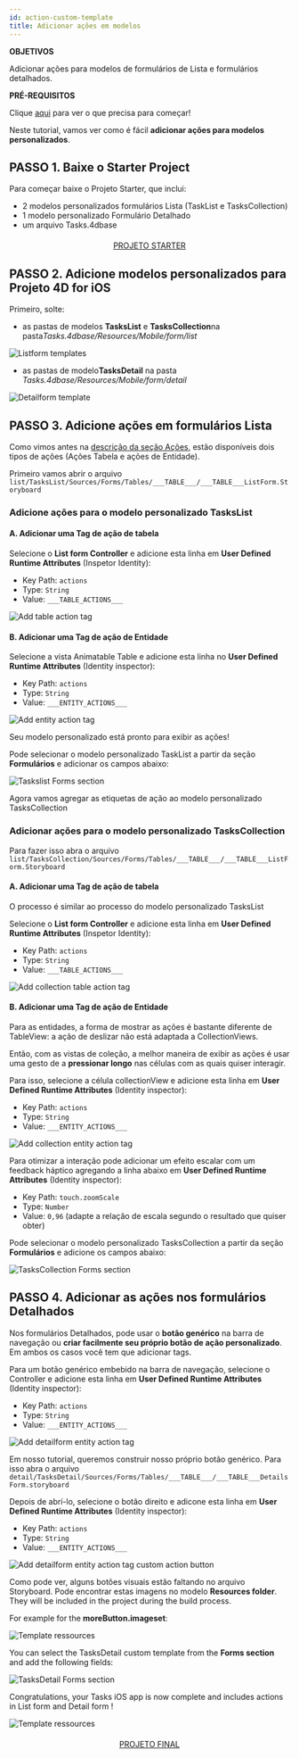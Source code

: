 ```yaml
---
id: action-custom-template
title: Adicionar ações em modelos
---
```


<div class = "objectives"> 

**OBJETIVOS**

Adicionar ações para modelos de formulários de Lista e formulários detalhados.</div> <div class = "prerequisites"> 

**PRÉ-REQUISITOS**

Clique [aqui](prerequisites.html) para ver o que precisa para começar!</div> 

Neste tutorial, vamos ver como é fácil **adicionar ações para modelos personalizados**.

## PASSO 1. Baixe o Starter Project

Para começar baixe o Projeto Starter, que inclui:

* 2 modelos personalizados formulários Lista (TaskList e TasksCollection)
* 1 modelo personalizado Formulário Detalhado
* um arquivo Tasks.4dbase

<div style="text-align: center; margin-top: 20px; margin-bottom: 20px">
  <p>
    

<a class="button"
href="https://github.com/4d-for-ios/tutorial-AddingActionToTemplates/archive/1dc5aecfbea62a9999d571cb1a956f1ef6983111.zip">PROJETO STARTER</a>

  </p>
</div>

## PASSO 2. Adicione modelos personalizados para Projeto 4D for iOS

Primeiro, solte:

* as pastas de modelos **TasksList** e **TasksCollection**na pasta*Tasks.4dbase/Resources/Mobile/form/list* 

![Listform templates](assets/en/actions/Listform-templates.png)

* as pastas de modelo**TasksDetail** na pasta *Tasks.4dbase/Resources/Mobile/form/detail*

![Detailform template](assets/en/actions/Detailform-template.png)

## PASSO 3. Adicione ações em formulários Lista

Como vimos antes na [descrição da seção Ações](actions.html), estão disponíveis dois tipos de ações (Ações Tabela e ações de Entidade).

Primeiro vamos abrir o arquivo ```list/TasksList/Sources/Forms/Tables/___TABLE___/___TABLE___ListForm.Storyboard``` 

### Adicione ações para o modelo personalizado TasksList

#### A. Adicionar uma Tag de ação de tabela

Selecione o **List form Controller** e adicione esta linha em **User Defined Runtime Attributes** (Inspetor Identity):

* Key Path: ```actions```
* Type: ```String```
* Value: ```___TABLE_ACTIONS___```

![Add table action tag](assets/en/actions/Add-table-tag-taskslist.png)

#### B. Adicionar uma Tag de ação de Entidade

Selecione a vista Animatable Table e adicione esta linha no **User Defined Runtime Attributes** (Identity inspector):

* Key Path: ```actions```
* Type: ```String```
* Value: ```___ENTITY_ACTIONS___```

![Add entity action tag](assets/en/actions/Add-entity-tag-taskslist.png)

Seu modelo personalizado está pronto para exibir as ações!

Pode selecionar o modelo personalizado TaskList a partir da seção **Formulários** e adicionar os campos abaixo:

![Taskslist Forms section](assets/en/actions/listform-taskslist-forms-section.png)

Agora vamos agregar as etiquetas de ação ao modelo personalizado TasksCollection

### Adicionar ações para o modelo personalizado TasksCollection

Para fazer isso abra o arquivo ```list/TasksCollection/Sources/Forms/Tables/___TABLE___/___TABLE___ListForm.Storyboard``` 

#### A. Adicionar uma Tag de ação de tabela

O processo é similar ao processo do modelo personalizado TasksList

Selecione o **List form Controller** e adicione esta linha em **User Defined Runtime Attributes** (Inspetor Identity):

* Key Path: ```actions```
* Type: ```String```
* Value: ```___TABLE_ACTIONS___```

![Add collection table action tag](assets/en/actions/Add-collection-table-tag-taskslist.png)

#### B. Adicionar uma Tag de ação de Entidade

Para as entidades, a forma de mostrar as ações é bastante diferente de TableView: a ação de deslizar não está adaptada a CollectionViews.

Então, com as vistas de coleção, a melhor maneira de exibir as ações é usar uma gesto de a **pressionar longo** nas células com as quais quiser interagir.

Para isso, selecione a célula collectionView e adicione esta linha em **User Defined Runtime Attributes** (Identity inspector):

* Key Path: ```actions```
* Type: ```String```
* Value: ```___ENTITY_ACTIONS___```

![Add collection entity action tag](assets/en/actions/Add-collection-entity-tag-taskslist.png)

Para otimizar a interação pode adicionar um efeito escalar com um feedback háptico agregando a linha abaixo em **User Defined Runtime Attributes** (Identity inspector):

* Key Path: ```touch.zoomScale```
* Type: ```Number```
* Value: ```0,96``` (adapte a relação de escala segundo o resultado que quiser obter)

Pode selecionar o modelo personalizado TasksCollection a partir da seção **Formulários** e adicione os campos abaixo:

![TasksCollection Forms section](assets/en/actions/listform-taskscollection-forms-section.png)

## PASSO 4. Adicionar as ações nos formulários Detalhados

Nos formulários Detalhados, pode usar o **botão genérico** na barra de navegação ou **criar facilmente seu próprio botão de ação personalizado**. Em ambos os casos você tem que adicionar tags.

Para um botão genérico embebido na barra de navegação, selecione o Controller e adicione esta linha em **User Defined Runtime Attributes** (Identity inspector):

* Key Path: ```actions```
* Type: ```String```
* Value: ```___ENTITY_ACTIONS___```

![Add detailform entity action tag](assets/en/actions/Detail-form-action-navigationBar.png)

Em nosso tutorial, queremos construir nosso próprio botão genérico. Para isso abra o arquivo ```detail/TasksDetail/Sources/Forms/Tables/___TABLE___/___TABLE___DetailsForm.storyboard``` 

Depois de abrí-lo, selecione o botão direito e adicone esta linha em **User Defined Runtime Attributes** (Identity inspector):

* Key Path: ```actions```
* Type: ```String```
* Value: ```___ENTITY_ACTIONS___```

![Add detailform entity action tag custom action button](assets/en/actions/Detail-form-action-custom-action-Button.png)

Como pode ver, alguns botões visuais estão faltando no arquivo Storyboard. Pode encontrar estas imagens no modelo **Resources folder**. They will be included in the project during the build process.

For example for the **moreButton.imageset**:

![Template ressources](assets/en/actions/Template-Ressources.png)

You can select the TasksDetail custom template from the **Forms section** and add the following fields:

![TasksDetail Forms section](assets/en/actions/detailform-forms-section.png)

Congratulations, your Tasks iOS app is now complete and includes actions in List form and Detail form !

![Template ressources](assets/en/actions/ListForm-entity-action-tableview.png)

<div style="text-align: center; margin-top: 20px; margin-bottom: 20px">
  <p>
    

<a class="button"
href="https://github.com/4d-for-ios/tutorial-AddingActionToTemplates/releases/latest/download/tutorial-AddingActionToTemplates.zip">PROJETO FINAL</a>

  </p>
</div>